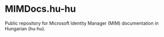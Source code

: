 # MIMDocs.hu-hu
Public repository for Microsoft Identity Manager (MIM) documentation in Hungarian (hu-hu).
